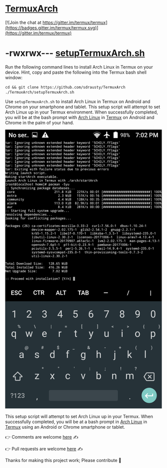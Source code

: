 # [TermuxArch](https://github.com/sdrausty/TermuxArch)

[![Join the chat at https://gitter.im/termux/termux](https://badges.gitter.im/termux/termux.svg)](https://gitter.im/termux/termux)

# -rwxrwx--- [setupTermuxArch.sh](https://raw.githubusercontent.com/sdrausty/TermuxArch/master/setupTermuxArch.sh)

Run the following command lines to install Arch Linux in Termux on your device. Hint, copy and paste the following into the Termux bash shell window: 

```
cd && git clone https://github.com/sdrausty/TermuxArch
./TermuxArch/setupTermuxArch.sh

```

Use `setupTermuxArch.sh` to install Arch Linux in Termux on Android and Chrome on your smartphone and tablet.  This setup script will attempt to set Arch Linux up in your Termux environment.  When successfully completed, you will be at the bash prompt with [Arch Linux](http://mirror.archlinuxarm.org/os/) in [Termux](https://wiki.termux.com/) on Android and Chrome in the palm of your hand.

![Linux on Android](./archntoau.png)

This setup script will attempt to set Arch Linux up in your Termux.  When successfully completed, you will be at a bash prompt in [Arch Linux](http://mirror.archlinuxarm.org/os/) in [Termux](https://wiki.termux.com/) using an Android or Chrome smartphone or tablet. 

👉 Comments are welcome [here](https://github.com/sdrausty/TermuxArch/issues) ✍

👉 Pull requests are welcome [here](https://github.com/sdrausty/TermuxArch/pulls) ✍

Thanks for making this project work; Please contribute 🔆 

